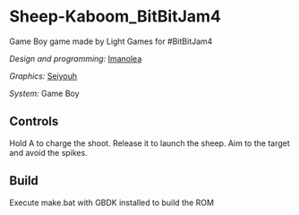# Sheep-Kaboom_BitBitJam4
Game Boy game made by Light Games for #BitBitJam4

*Design and programming:* [Imanolea](https://twitter.com/Imanolea)

*Graphics:* [Seiyouh](https://twitter.com/seiyouh)

*System:* Game Boy

## Controls

Hold A to charge the shoot. Release it to launch the sheep.
Aim to the target and avoid the spikes.


## Build

Execute make.bat with GBDK installed to build the ROM